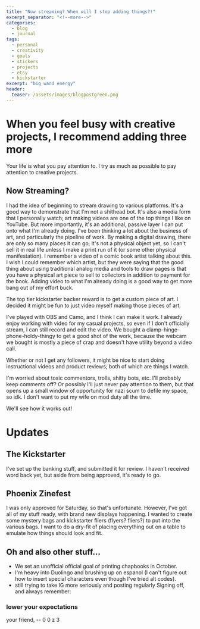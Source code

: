 ```yaml
---
title: "Now streaming? When will I stop adding things?!"
excerpt_separator: "<!--more-->"
categories:
  - blog
  - journal
tags: 
  - personal
  - creativity
  - goals
  - stickers
  - projects
  - etsy
  - kickstarter
excerpt: "big wand energy"
header:
  teaser: /assets/images/blogpostgreen.png
---
```

# When you feel busy with creative projects, I recommend adding three more
Your life is what you pay attention to. I try as much as possible to pay attention to creative projects.
<!--more-->
## Now Streaming?
I had the idea of beginning to stream drawing to various platforms. It's a good way to demonstrate that I'm not a shithead bot. It's also a media form that I personally watch; art making videos are one of the top things I like on YouTube. But more importantly, it's an additional, passive layer I can put onto what I'm already doing. I've been thinking a lot about the business of art, and particularly the pipeline of work. By making a digital drawing, there are only so many places it can go; it's not a physical object yet, so I can't sell it in real life unless I make a print run of it (or some other physical manifestation). I remember a video of a comic book artist talking about this. I wish I could remember which artist, but they were saying that the good thing about using traditional analog media and tools to draw pages is that you have a physical art piece to sell to collectors in addition to payment for the book. Adding video to what I'm already doing is a good way to get more bang out of my effort buck. 

The top tier kickstarter backer reward is to get a custom piece of art. I decided it might be fun to just video myself making those pieces of art. 

I've played with OBS and Camo, and I think I can make it work. I already enjoy working with video for my casual projects, so even if I don't officially stream, I can still record and edit the video. 
We bought a clamp-hinge-phone-holdy-thingy to get a good shot of the work, because the webcam we bought is mostly a piece of crap and doesn't have utility beyond a video call. 

Whether or not I get any followers, it might be nice to start doing instructional videos and product reviews; both of which are things I watch.

I'm worried about toxic commentors, trolls, shitty bots, etc. I'll probably keep comments off? Or possibly I'll just never pay attention to them, but that opens up a small window of opportunity for nazi scum to defile my space, so idk. I don't want to put my wife on mod duty all the time. 

We'll see how it works out!

# Updates

## The Kickstarter
I've set up the banking stuff, and submitted it for review. I haven't received word back yet, but aside from being approved, it's ready to go. 

## Phoenix Zinefest

I was only approved for Saturday, so that's unfortunate. However, I've got all of my stuff ready, with brand new displays happening. I wanted to create some mystery bags and kickstarter fliers (flyers? fliers?) to put into the various bags. I want to do a dry-fit of placing everything out on a table to emulate how things should look and fit.

## Oh and also other stuff...

* We set an unofficial official goal of printing chapbooks in October.
* I'm heavy into Duolingo and brushing up on espanol (I can't figure out how to insert special characters even though I've tried alt codes).
* still trying to take IG more seriously and posting regularly
Signing off, and always remember:

### lower your expectations
your friend,
-- 0 0 z 3